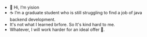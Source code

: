 - &#x1f36d; Hi, I’m yision
- &#x2615; I’m a graduate student who is still struggling to find a job of java backend development.
- It's not what I learned brfore. So It's kind hard to me.
- Whatever, I will work harder for an ideal offer &#x1f9f2;.




